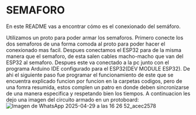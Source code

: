 # SEMAFORO

En este README vas a encontrar cómo es el conexionado del semáforo.

Utilizamos un proto para poder armar los semaforos. Primero conecte los dos semaforos de una forma comoda al proto para poder hacer el conexionado mas facil. Despues conectamos el ESP32 para de la misma manera que el semaforo, de esta salen cables macho-macho que van del ESP32 al semaforo. Despues este va conectado a la pc junto con el programa Arduino IDE configurado para el ESP32(DEV MODULE ESP32). De ahi el siguiente paso fue programar el funcionamiento de este que se encuentra explicado funcion por funcion en la carpetas codigos, pero de una fomra resumida, estos complen un patro en donde deben sincronizarse de una manera especifica y respetando bien los tiempos.
A continuacion les dejo una imagen del circuito armado en un protoboard: 
![Imagen de WhatsApp 2025-04-29 a las 16 26 52_acec2578](https://github.com/user-attachments/assets/b5d43555-dc63-4983-abf5-65cc3be9fb40)
